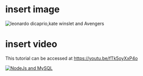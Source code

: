 # insert image
![leonardo dicaprio,kate winslet and Avengers](readme-images/avengers-kate-leonardo.png "leonardo dicaprio,kate winslet and Avengers")

# insert video
This tutorial can be accessed at https://youtu.be/fTk5oyXxP4o

[![NodeJs and MySQL](https://img.youtube.com/vi/LDekDFd-leM/0.jpg)](https://www.youtube.com/watch?v=LDekDFd-leM)



